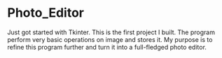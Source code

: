 # Photo_Editor
Just got started with Tkinter. This is the first project I built. The program perform very basic operations on image and stores it. My purpose is to refine this program further and turn it into a full-fledged photo editor.
